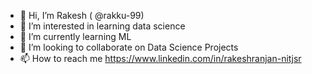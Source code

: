 - 👋 Hi, I’m Rakesh ( @rakku-99)
- 👀 I’m interested in learning data science
- 🌱 I’m currently learning ML
- 💞️ I’m looking to collaborate on Data Science Projects
- 📫 How to reach me https://www.linkedin.com/in/rakeshranjan-nitjsr


<!---
rakku-99/rakku-99 is a ✨ special ✨ repository because its `README.md` (this file) appears on your GitHub profile.
You can click the Preview link to take a look at your changes.
--->
